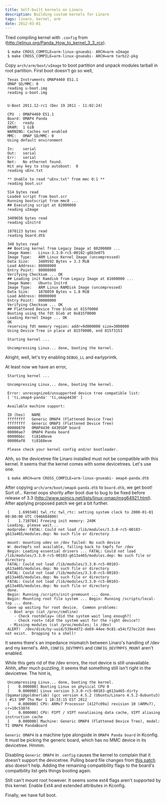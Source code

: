 ```yaml
---
title: Self-built kernels on Linaro
description: Building custom kernels for Linaro
tags: linaro, kernel, arm
date: 2012-03-01
---
```


Tried compiling kernel with `.config` from (http://elinux.org/Panda_How_to_kernel_3_3_rcx).

     $ make CROSS_COMPILE=arm-linux-gnueabi- ARCH=arm uImage
     $ make CROSS_COMPILE=arm-linux-gnueabi- ARCH=arm tarbz2-pkg

Copy `arch/arm/boot/uImage` to boot partition and unpack modules
tarball in root partition. First boot doesn't go so well,

     Texas Instruments OMAP4460 ES1.1
     OMAP SD/MMC: 0
     reading u-boot.img
     reading u-boot.img
     
     
     U-Boot 2011.12-rc1 (Dec 19 2011 - 11:02:24)
     
     CPU  : OMAP4460 ES1.1
     Board: OMAP4 Panda
     I2C:   ready
     DRAM:  1 GiB
     WARNING: Caches not enabled
     MMC:   OMAP SD/MMC: 0
     Using default environment
     
     In:    serial
     Out:   serial
     Err:   serial
     Net:   No ethernet found.
     Hit any key to stop autoboot:  0 
     reading uEnv.txt
     
     ** Unable to read "uEnv.txt" from mmc 0:1 **
     reading boot.scr
     
     514 bytes read
     Loaded script from boot.scr
     Running bootscript from mmc0 ...
     ## Executing script at 82000000
     reading uImage
     
     3409656 bytes read
     reading uInitrd
     
     1878123 bytes read
     reading board.dtb
     
     340 bytes read
     ## Booting kernel from Legacy Image at 80200000 ...
     Image Name:   Linux-3.3.0-rc5-00102-g6b3e075
     Image Type:   ARM Linux Kernel Image (uncompressed)
     Data Size:    3409592 Bytes = 3.3 MiB
     Load Address: 80008000
     Entry Point:  80008000
     Verifying Checksum ... OK
     ## Loading init Ramdisk from Legacy Image at 81600000 ...
     Image Name:   Ubuntu Initrd
     Image Type:   ARM Linux RAMDisk Image (uncompressed)
     Data Size:    1878059 Bytes = 1.8 MiB
     Load Address: 00000000
     Entry Point:  00000000
     Verifying Checksum ... OK
     ## Flattened Device Tree blob at 815f0000
     Booting using the fdt blob at 0x815f0000
     Loading Kernel Image ... OK
     OK
     reserving fdt memory region: addr=9d000000 size=3000000
     Using Device Tree in place at 815f0000, end 815f3153
     
     Starting kernel ...
     
     Uncompressing Linux... done, booting the kernel.
     
Alright, well, let's try enabling `DEBUG_LL` and earlyprintk.

At least now we have an error,
     
     Starting kernel ...
     
     Uncompressing Linux... done, booting the kernel.
     
     Error: unrecognized/unsupported device tree compatible list:
     [ 'ti,omap4-panda' 'ti,omap4430' ]
     
     Available machine support:
     
     ID (hex)	NAME
     ffffffff	Generic OMAP4 (Flattened Device Tree)
     ffffffff	Generic OMAP3 (Flattened Device Tree)
     00000870	OMAP4430 4430SDP board
     00000ae7	OMAP4 Panda board
     00000bbc	ti8148evm
     00000af0	ti8168evm
     
     Please check your kernel config and/or bootloader.

Ahh, so the devicetree file Linaro installed must not be compatible with this kernel. It seems that the kernel comes with some devicetrees. Let's use one.

     $ make ARCH=arm CROSS_COMPILE=arm-linux-gnueabi- omap4-panda.dtb

After copying `arch/arm/boot/omap4-panda.dtb` to `board.dtb`, we get
boot! Sort of... Kernel oops shortly after boot due to bug to be fixed
before release of 3.3
(http://www.spinics.net/lists/linux-omap/msg64921.html). After
applying proposed patch we get a bit further.

     [    1.699340] twl_rtc twl_rtc: setting system clock to 2000-01-01 00:00:00 UTC (946684800)
     [    1.710784] Freeing init memory: 240K
     Loading, please wait...
     modprobe: FATAL: Could not load /lib/modules/3.3.0-rc5-00103-g613a465/modules.dep: No such file or directory
     
     mount: mounting udev on /dev failed: No such device
     W: devtmpfs not available, falling back to tmpfs for /dev
     Begin: Loading essential drivers ... FATAL: Could not load /lib/modules/3.3.0-rc5-00103-g613a465/modules.dep: No such file or directory
     FATAL: Could not load /lib/modules/3.3.0-rc5-00103-g613a465/modules.dep: No such file or directory
     FATAL: Could not load /lib/modules/3.3.0-rc5-00103-g613a465/modules.dep: No such file or directory
     FATAL: Could not load /lib/modules/3.3.0-rc5-00103-g613a465/modules.dep: No such file or directory
     done.
     Begin: Running /scripts/init-premount ... done.
     Begin: Mounting root file system ... Begin: Running /scripts/local-top ... done.
     Gave up waiting for root device.  Common problems:
      - Boot args (cat /proc/cmdline)
        - Check rootdelay= (did the system wait long enough?)
        - Check root= (did the system wait for the right device?)
      - Missing modules (cat /proc/modules; ls /dev)
     ALERT!  /dev/disk/by-uuid/539e4d72-de69-44ee-9c81-a54cf27ec22d does not exist.  Dropping to a shell!

It seems there's an impedance mismatch between Linaro's handling of
/dev and my kernel's. Ahh, `CONFIG_DEVTMPFS` and
`CONFIG_DEVTMPFS_MOUNT` aren't enabled.

While this gets rid of the /dev errors, the root device is still
unavailable. Ahhh, after much puzzling, it seems that something still
isn't right in the devicetree. The hint is,

     Uncompressing Linux... done, booting the kernel.
     [    0.000000] Booting Linux on physical CPU 0
     [    0.000000] Linux version 3.3.0-rc5-00103-g613a465-dirty (bgamari@goldnerlab) (gcc version 4.5.2 (Ubuntu/Linaro 4.5.2-8ubuntu3) ) #13 SMP Thu Mar 1 18:33:15 EST 2012
     [    0.000000] CPU: ARMv7 Processor [412fc09a] revision 10 (ARMv7), cr=10c5387d
     [    0.000000] CPU: PIPT / VIPT nonaliasing data cache, VIPT aliasing instruction cache
     [    0.000000] Machine: Generic OMAP4 (Flattened Device Tree), model: TI OMAP4 PandaBoard

`Generic OMAP4` is a machine type alongside in `OMAP4 Panda board` in
Kconfig. It must be picking the generic board, which has no MMC device
in its devicetree. Hmmm.

Disabling `Generic OMAP4` in `.config` causes the kernel to complain
that it doesn't support the devicetree. Pulling board file changes
from [this
patch](http://dev.omapzoom.org/?p=integration/kernel-ubuntu.git;a=blobdiff;f=arch/arm/mach-omap2/board-omap4panda.c;h=1c583c7d9752e207ecc9bc9bd7c1383699567e61;hp=9aaa96057666936378e8270e689436f23dabe5fa;hb=a4c3505dc2a89aeea397b2ace08da0fc38dade1b;hpb=c3b92c8787367a8bb53d57d9789b558f1295cc96)
also doesn't help. Adding the remaining compatibility flags to the
board's compatbility list gets things booting again.

Still can't mount root however. It seems some ext4 flags aren't
supported by this kernel. Enable Ext4 and extended attributes in
Kconfig.

Finally, we have full boot.
